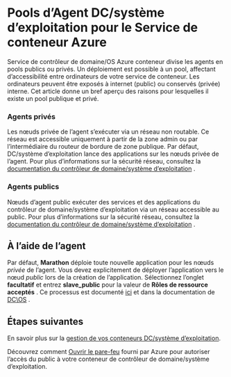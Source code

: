 <properties
   pageTitle="Public et privé DC/OS Agent ACS de Pools | Microsoft Azure"
   description="Comment les pools publique et privée de l’agent fonctionnent avec un cluster Service de conteneur d’Azure."
   services="container-service"
   documentationCenter=""
   authors="Thraka"
   manager="timlt"
   editor=""
   tags="acs, azure-container-service"
   keywords="Services-docker, conteneurs, Micro, Mesos, Azure"/>

<tags
   ms.service="container-service"
   ms.devlang="na"
   ms.topic="article"
   ms.tgt_pltfrm="na"
   ms.workload="na"
   ms.date="08/16/2016"
   ms.author="timlt"/>

# <a name="dcos-agent-pools-for-azure-container-service"></a>Pools d’Agent DC/système d’exploitation pour le Service de conteneur Azure

Service de contrôleur de domaine/OS Azure conteneur divise les agents en pools publics ou privés. Un déploiement est possible à un pool, affectant d’accessibilité entre ordinateurs de votre service de conteneur. Les ordinateurs peuvent être exposés à internet (public) ou conservés (privée) interne. Cet article donne un bref aperçu des raisons pour lesquelles il existe un pool publique et privé.

### <a name="private-agents"></a>Agents privés

Les nœuds privée de l’agent s’exécuter via un réseau non routable. Ce réseau est accessible uniquement à partir de la zone admin ou par l’intermédiaire du routeur de bordure de zone publique. Par défaut, DC/système d’exploitation lance des applications sur les nœuds privée de l’agent. Pour plus d’informations sur la sécurité réseau, consultez la [documentation du contrôleur de domaine/système d’exploitation](https://dcos.io/docs/1.7/administration/securing-your-cluster/) .

### <a name="public-agents"></a>Agents publics

Nœuds d’agent public exécuter des services et des applications du contrôleur de domaine/système d’exploitation via un réseau accessible au public. Pour plus d’informations sur la sécurité réseau, consultez la [documentation du contrôleur de domaine/système d’exploitation](https://dcos.io/docs/1.7/administration/securing-your-cluster/) .

## <a name="using-agent-pools"></a>À l’aide de l’agent

Par défaut, **Marathon** déploie toute nouvelle application pour les nœuds *privée* de l’agent. Vous devez explicitement de déployer l’application vers le nœud *public* lors de la création de l’application. Sélectionnez l’onglet **facultatif** et entrez **slave_public** pour la valeur de **Rôles de ressource acceptés** . Ce processus est documenté [ici](container-service-mesos-marathon-ui.md#deploy-a-docker-formatted-container) et dans la documentation de [DC\OS](https://dcos.io/docs/1.7/administration/installing/custom/create-public-agent/) .

## <a name="next-steps"></a>Étapes suivantes

En savoir plus sur la [gestion de vos conteneurs DC/système d’exploitation](container-service-mesos-marathon-ui.md).

Découvrez comment [Ouvrir le pare-feu](container-service-enable-public-access.md) fourni par Azure pour autoriser l’accès du public à votre conteneur de contrôleur de domaine/système d’exploitation.
